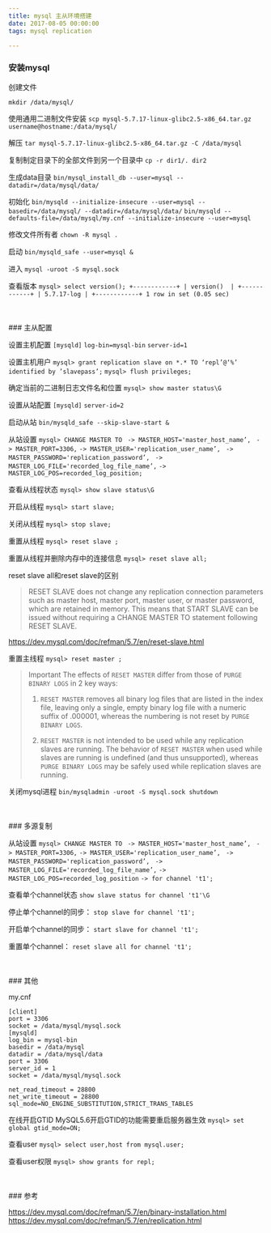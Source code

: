 ```yaml
---
title: mysql 主从环境搭建
date: 2017-08-05 00:00:00
tags: mysql replication

---
```




### 安装mysql
创建文件

`mkdir /data/mysql/`

使用通用二进制文件安装
`scp mysql-5.7.17-linux-glibc2.5-x86_64.tar.gz username@hostname:/data/mysql/`
<!-- more -->

解压
`tar mysql-5.7.17-linux-glibc2.5-x86_64.tar.gz -C /data/mysql`

复制制定目录下的全部文件到另一个目录中
`cp -r dir1/. dir2`

生成data目录
`bin/mysql_install_db --user=mysql --datadir=/data/mysql/data/`

初始化
`bin/mysqld --initialize-insecure --user=mysql --basedir=/data/mysql/ --datadir=/data/mysql/data/`
`bin/mysqld --defaults-file=/data/mysql/my.cnf --initialize-insecure --user=mysql `

修改文件所有者
`chown -R mysql .`

启动
`bin/mysqld_safe --user=mysql &`

进入
`mysql -uroot -S mysql.sock`

查看版本
`mysql> select version();
+------------+
| version()  |
+------------+
| 5.7.17-log |
+------------+
1 row in set (0.05 sec)`

</br>
</br>
### 主从配置

设置主机配置
`[mysqld]`
`log-bin=mysql-bin`
`server-id=1`

设置主机用户
`mysql> grant replication slave on *.* TO ‘repl’@‘%’ identified by ’slavepass’;`
`mysql> flush privileges;`

确定当前的二进制日志文件名和位置
`mysql> show master status\G`

设置从站配置
`[mysqld]`
`server-id=2`

启动从站
`bin/mysqld_safe --skip-slave-start &`

从站设置
`mysql> CHANGE MASTER TO `
`-> MASTER_HOST='master_host_name’, `
`-> MASTER_PORT=3306,`
`-> MASTER_USER='replication_user_name’, `
`-> MASTER_PASSWORD='replication_password’, `
`-> MASTER_LOG_FILE='recorded_log_file_name’,` 
`-> MASTER_LOG_POS=recorded_log_position;`

查看从线程状态
`mysql> show slave status\G`

开启从线程
`mysql> start slave;`

关闭从线程
`mysql> stop slave;`

重置从线程
`mysql> reset slave ;`

重置从线程并删除内存中的连接信息
`mysql> reset slave all;`

reset slave all和reset slave的区别

> RESET SLAVE does not change any replication connection parameters such
> as master host, master port, master user, or master password, which
> are retained in memory. This means that START SLAVE can be issued
> without requiring a CHANGE MASTER TO statement following RESET SLAVE.

https://dev.mysql.com/doc/refman/5.7/en/reset-slave.html

重置主线程
`mysql> reset master ;`

> Important The effects of `RESET MASTER` differ from those of `PURGE BINARY LOGS` in 2 key ways:
> 
>  1. `RESET MASTER` removes all binary log files that are listed in the index file, leaving only a single, empty binary log file with a numeric suffix of .000001, whereas the numbering is not reset by `PURGE BINARY LOGS`.
>     
>  2. `RESET MASTER` is not intended to be used while any replication slaves are running. The behavior of `RESET MASTER` when used while slaves are running is undefined (and thus unsupported), whereas `PURGE BINARY LOGS` may be safely used while replication slaves are running.

关闭mysql进程
`bin/mysqladmin -uroot -S mysql.sock shutdown`

</br>
</br>
### 多源复制

从站设置
`mysql> CHANGE MASTER TO `
`-> MASTER_HOST='master_host_name’, `
`-> MASTER_PORT=3306,`
`-> MASTER_USER='replication_user_name’, `
`-> MASTER_PASSWORD='replication_password’, `
`-> MASTER_LOG_FILE='recorded_log_file_name’,` 
`-> MASTER_LOG_POS=recorded_log_position`
`-> for channel 't1';`

查看单个channel状态
`show slave status for channel 't1'\G`

停止单个channel的同步：
`stop slave for channel 't1';`

开启单个channel的同步：
`start slave for channel 't1';`

重置单个channel：
`reset slave all for channel 't1';`

</br>
</br>
### 其他

my.cnf

    [client]
    port = 3306
    socket = /data/mysql/mysql.sock
    [mysqld]
    log_bin = mysql-bin
    basedir = /data/mysql
    datadir = /data/mysql/data
    port = 3306
    server_id = 1
    socket = /data/mysql/mysql.sock
    
    net_read_timeout = 28800
    net_write_timeout = 28800
    sql_mode=NO_ENGINE_SUBSTITUTION,STRICT_TRANS_TABLES

在线开启GTID
MySQL5.6开启GTID的功能需要重启服务器生效
`mysql> set global gtid_mode=ON;`

查看user
`mysql> select user,host from mysql.user;`

查看user权限
`mysql> show grants for repl;`

</br>
</br>
### 参考

https://dev.mysql.com/doc/refman/5.7/en/binary-installation.html
https://dev.mysql.com/doc/refman/5.7/en/replication.html


  